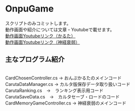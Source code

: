 # OnpuGame
スクリプトのみコミットします。<BR>
動作画面や紹介については文章・Youtubeで載せます。<BR>
[動作画面Youtubeリンク（かるた）](https://youtu.be/b667oE5jXKc)<BR>
[動作画面Youtubeリンク（神経衰弱）](https://youtu.be/LmWDYMmJoNQ)<BR>

## 主なプログラム紹介<br>
<br>
CardChosenController.cs → おんぷかるたのメインコード<br>
CarutaDataManager.cs → カルタ版保存データ取り扱いコード<br>
CarutaRanking.cs　→　ランキング表示用コード<br>
CarutaSaveData.cs　→　カルタセーブ・ロードのコード<br>
CardMemoryGameController.cs → 神経衰弱のメインコード<br>
